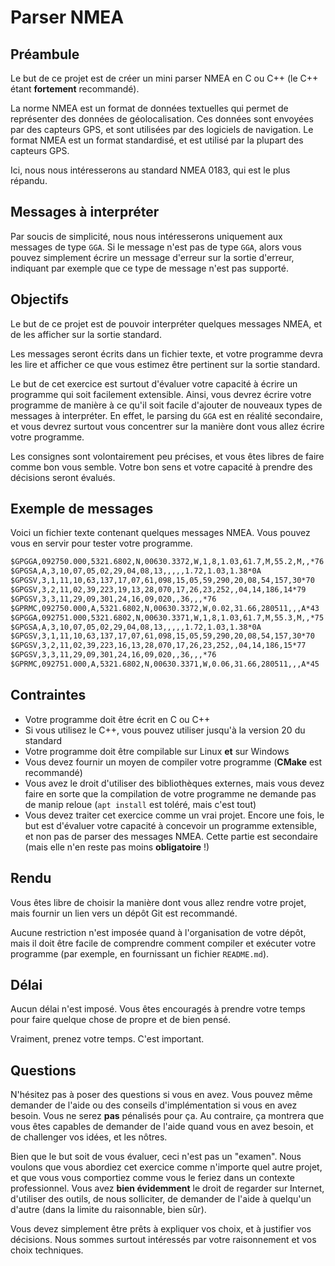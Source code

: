 # Parser NMEA

## Préambule

Le but de ce projet est de créer un mini parser NMEA en C ou C++ (le C++ étant **fortement** recommandé).

La norme NMEA est un format de données textuelles qui permet de représenter des données de géolocalisation. Ces données sont envoyées par des capteurs GPS, et sont utilisées par des logiciels de navigation. Le format NMEA est un format standardisé, et est utilisé par la plupart des capteurs GPS.

Ici, nous nous intéresserons au standard NMEA 0183, qui est le plus répandu.

## Messages à interpréter

Par soucis de simplicité, nous nous intéresserons uniquement aux messages de type `GGA`. Si le message n'est pas de type `GGA`, alors vous pouvez simplement écrire un message d'erreur sur la sortie d'erreur, indiquant par exemple que ce type de message n'est pas supporté.

## Objectifs

Le but de ce projet est de pouvoir interpréter quelques messages NMEA, et de les afficher sur la sortie standard.

Les messages seront écrits dans un fichier texte, et votre programme devra les lire et afficher ce que vous estimez être pertinent sur la sortie standard.

Le but de cet exercice est surtout d'évaluer votre capacité à écrire un programme qui soit facilement extensible. Ainsi, vous devrez écrire votre programme de manière à ce qu'il soit facile d'ajouter de nouveaux types de messages à interpréter. En effet, le parsing du `GGA` est en réalité secondaire, et vous devrez surtout vous concentrer sur la manière dont vous allez écrire votre programme.

Les consignes sont volontairement peu précises, et vous êtes libres de faire comme bon vous semble. Votre bon sens et votre capacité à prendre des décisions seront évalués.

## Exemple de messages

Voici un fichier texte contenant quelques messages NMEA. Vous pouvez vous en servir pour tester votre programme.

```txt
$GPGGA,092750.000,5321.6802,N,00630.3372,W,1,8,1.03,61.7,M,55.2,M,,*76
$GPGSA,A,3,10,07,05,02,29,04,08,13,,,,,1.72,1.03,1.38*0A
$GPGSV,3,1,11,10,63,137,17,07,61,098,15,05,59,290,20,08,54,157,30*70
$GPGSV,3,2,11,02,39,223,19,13,28,070,17,26,23,252,,04,14,186,14*79
$GPGSV,3,3,11,29,09,301,24,16,09,020,,36,,,*76
$GPRMC,092750.000,A,5321.6802,N,00630.3372,W,0.02,31.66,280511,,,A*43
$GPGGA,092751.000,5321.6802,N,00630.3371,W,1,8,1.03,61.7,M,55.3,M,,*75
$GPGSA,A,3,10,07,05,02,29,04,08,13,,,,,1.72,1.03,1.38*0A
$GPGSV,3,1,11,10,63,137,17,07,61,098,15,05,59,290,20,08,54,157,30*70
$GPGSV,3,2,11,02,39,223,16,13,28,070,17,26,23,252,,04,14,186,15*77
$GPGSV,3,3,11,29,09,301,24,16,09,020,,36,,,*76
$GPRMC,092751.000,A,5321.6802,N,00630.3371,W,0.06,31.66,280511,,,A*45
```

## Contraintes

* Votre programme doit être écrit en C ou C++
* Si vous utilisez le C++, vous pouvez utiliser jusqu'à la version 20 du standard
* Votre programme doit être compilable sur Linux **et** sur Windows
* Vous devez fournir un moyen de compiler votre programme (**CMake** est recommandé)
* Vous avez le droit d'utiliser des bibliothèques externes, mais vous devez faire en sorte que la compilation de votre programme ne demande pas de manip reloue (`apt install` est toléré, mais c'est tout)
* Vous devez traiter cet exercice comme un vrai projet. Encore une fois, le but est d'évaluer votre capacité à concevoir un programme extensible, et non pas de parser des messages NMEA. Cette partie est secondaire (mais elle n'en reste pas moins **obligatoire** !)

## Rendu

Vous êtes libre de choisir la manière dont vous allez rendre votre projet, mais fournir un lien vers un dépôt Git est recommandé.

Aucune restriction n'est imposée quand à l'organisation de votre dépôt, mais il doit être facile de comprendre comment compiler et exécuter votre programme (par exemple, en fournissant un fichier `README.md`).

## Délai

Aucun délai n'est imposé. Vous êtes encouragés à prendre votre temps pour faire quelque chose de propre et de bien pensé.

Vraiment, prenez votre temps. C'est important.

## Questions

N'hésitez pas à poser des questions si vous en avez. Vous pouvez même demander de l'aide ou des conseils d'implémentation si vous en avez besoin. Vous ne serez **pas** pénalisés pour ça. Au contraire, ça montrera que vous êtes capables de demander de l'aide quand vous en avez besoin, et de challenger vos idées, et les nôtres.

Bien que le but soit de vous évaluer, ceci n'est pas un "examen". Nous voulons que vous abordiez cet exercice comme n'importe quel autre projet, et que vous vous comportiez comme vous le feriez dans un contexte professionnel. Vous avez **bien évidemment** le droit de regarder sur Internet, d'utiliser des outils, de nous solliciter, de demander de l'aide à quelqu'un d'autre (dans la limite du raisonnable, bien sûr).

Vous devez simplement être prêts à expliquer vos choix, et à justifier vos décisions. Nous sommes surtout intéressés par votre raisonnement et vos choix techniques.

